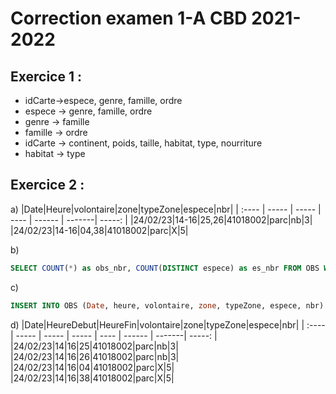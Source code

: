 # Correction examen 1-A CBD 2021-2022

## Exercice 1 :
- idCarte->espece, genre, famille, ordre
- espece -> genre, famille, ordre
- genre -> famille
- famille -> ordre
- idCarte -> continent, poids, taille, habitat, type, nourriture
- habitat -> type

## Exercice 2 :
a) 
|Date|Heure|volontaire|zone|typeZone|espece|nbr|
| :---- | ----- | ----- | ---- | ------ | -------| -----: |
|24/02/23|14-16|25,26|41018002|parc|nb|3|
|24/02/23|14-16|04,38|41018002|parc|X|5|

b)
```sql
SELECT COUNT(*) as obs_nbr, COUNT(DISTINCT espece) as es_nbr FROM OBS WHERE Left(zone, 6) = "41018"
```

c)
```sql
INSERT INTO OBS (Date, heure, volontaire, zone, typeZone, espece, nbr) VALUES ('24/02/23', '14h-18h', '04,38,39,40', 410182003, "Jardin", "X", 5)
```

d)
|Date|HeureDebut|HeureFin|volontaire|zone|typeZone|espece|nbr|
| :---- | ----- | ----- | ----- | ---- | ------ | -------| -----: |
|24/02/23|14|16|25|41018002|parc|nb|3|
|24/02/23|14|16|26|41018002|parc|nb|3|
|24/02/23|14|16|04|41018002|parc|X|5|
|24/02/23|14|16|38|41018002|parc|X|5|

